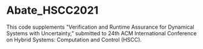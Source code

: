 # Abate_HSCC2021
This code supplements "Verification and Runtime Assurance for Dynamical Systems with Uncertainty,” submitted to 24th ACM International Conference on Hybrid Systems: Computation and Control (HSCC).

